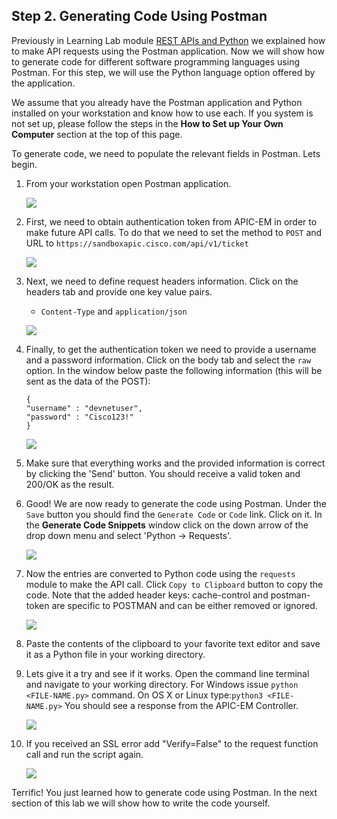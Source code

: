 ## Step 2. Generating Code Using Postman

Previously in Learning Lab module <a href="https://learninglabs.cisco.com/modules/devnet-express-np-rest-python" target="_blank">REST APIs and Python</a> we explained how to make API requests using the Postman application. Now we will show how to generate code for different software programming languages using Postman. For this step, we will use the Python language option offered by the application.

We assume that you already have the Postman application and Python installed on your workstation and know how to use each. If you system is not set up, please follow the steps in the **How to Set up Your Own Computer** section at the top of this page.

To generate code, we need to populate the relevant fields in Postman. Lets begin.

1. From your workstation open Postman application.

	![](/posts/files/apic-em-rest-api-python-app/assets/images/postman_1.png)

2. First, we need to obtain authentication token from APIC-EM in order to make future API calls. To do that we need to set the method to `POST` and URL to `https://sandboxapic.cisco.com/api/v1/ticket`

	![](/posts/files/apic-em-rest-api-python-app/assets/images/postman_2.png)

3. Next, we need to define request headers information. Click on the headers tab and provide one key value pairs.
	* `Content-Type` and `application/json`

	![](/posts/files/apic-em-rest-api-python-app/assets/images/postman_3.png)

4. Finally, to get the authentication token we need to provide a username and a password information. Click on the body tab and select the `raw` option. In the window  below paste the following information (this will be sent as the data of the POST):

	```
	{
	"username" : "devnetuser",
	"password" : "Cisco123!"
	}
	```

	![](/posts/files/apic-em-rest-api-python-app/assets/images/postman_4.png)

5. Make sure that everything works and the provided information is correct by clicking the 'Send' button. You should receive a valid token and 200/OK as the result.

6. Good! We are now ready to generate the code using Postman. Under the `Save` button you should find the `Generate Code` or `Code` link. Click on it. In the **Generate Code Snippets** window click on the down arrow of the drop down menu and select 'Python -> Requests'.

	![](/posts/files/apic-em-rest-api-python-app/assets/images/gen_code_1.png)

7. Now the entries are converted to Python code using the `requests` module to make the API call. Click `Copy to Clipboard` button to copy the code.  Note that the added header keys: cache-control and postman-token are specific to POSTMAN and can be either removed or ignored.

	![](/posts/files/apic-em-rest-api-python-app/assets/images/gen_code_2.png)

8. Paste the contents of the clipboard to your favorite text editor and save it as a Python file in your working directory.

9. Lets give it a try and see if it works. Open the command line terminal and navigate to your working directory. For Windows issue `python <FILE-NAME.py>` command.  On OS X or Linux type:`python3 <FILE-NAME.py>`  You should see a response from the APIC-EM Controller.

	![](/posts/files/apic-em-rest-api-python-app/assets/images/cmd_output.png)

10. If you received an SSL error add "Verify=False" to the request function call and run the script again.

	![](/posts/files/apic-em-rest-api-python-app/assets/images/verify_false.png)

Terrific! You just learned how to generate code using Postman. In the next section of this lab we will show how to write the code yourself.
